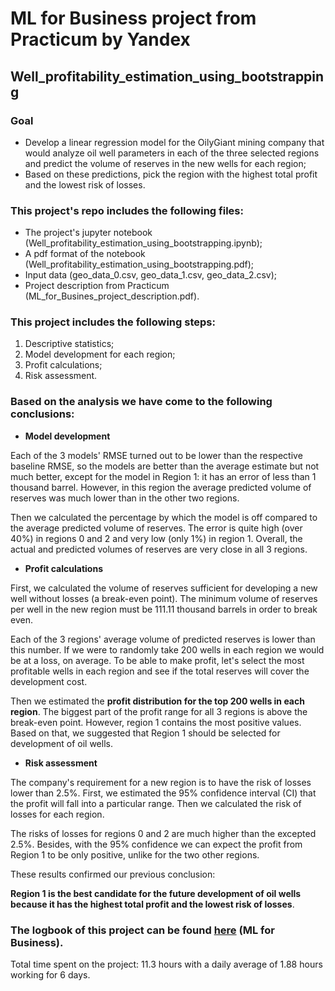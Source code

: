 # ML for Business project from Practicum by Yandex
## Well_profitability_estimation_using_bootstrapping

### Goal

- Develop a linear regression model for the OilyGiant mining company that would analyze oil well parameters in each of the three selected regions and predict the volume of reserves in the new wells for each region;
- Based on these predictions, pick the region with the highest total profit and the lowest risk of losses.

### This project's repo includes the following files:

- The project's jupyter notebook (Well_profitability_estimation_using_bootstrapping.ipynb);
- A pdf format of the notebook (Well_profitability_estimation_using_bootstrapping.pdf);
- Input data (geo_data_0.csv, geo_data_1.csv, geo_data_2.csv);
- Project description from Practicum (ML_for_Busines_project_description.pdf).

### This project includes the following steps:

1. Descriptive statistics;
2. Model development for each region;
3. Profit calculations;
4. Risk assessment.

### Based on the analysis we have come to the following conclusions:

- **Model development**

Each of the 3 models' RMSE turned out to be lower than the respective baseline RMSE, so the models are better than the average estimate but not much better, except for the model in Region 1: it has an error of less than 1 thousand barrel. However, in this region the average predicted volume of reserves was much lower than in the other two regions.

Then we calculated the percentage by which the model is off compared to the average predicted volume of reserves. The error is quite high (over 40%) in regions 0 and 2 and very low (only 1%) in region 1. Overall, the actual and predicted volumes of reserves are very close in all 3 regions.

- **Profit calculations**

First, we calculated the volume of reserves sufficient for developing a new well without losses (a break-even point). The minimum volume of reserves per well in the new region must be 111.11 thousand barrels in order to break even.

Each of the 3 regions' average volume of predicted reserves is lower than this number. If we were to randomly take 200 wells in each region we would be at a loss, on average. To be able to make profit, let's select the most profitable wells in each region and see if the total reserves will cover the development cost.

Then we estimated the **profit distribution for the top 200 wells in each region**. The biggest part of the profit range for all 3 regions is above the break-even point. However, region 1 contains the most positive values. Based on that, we suggested that Region 1 should be selected for development of oil wells. 

- **Risk assessment**

The company's requirement for a new region is to have the risk of losses lower than 2.5%. First, we estimated the 95% confidence interval (CI) that the profit will fall into a particular range. Then we calculated the risk of losses for each region.

The risks of losses for regions 0 and 2 are much higher than the excepted 2.5%. Besides, with the 95% confidence we can expect the profit from Region 1 to be only positive, unlike for the two other regions.

These results confirmed our previous conclusion: 

**Region 1 is the best candidate for the future development of oil wells because it has the highest total profit and the lowest risk of losses**.

### The logbook of this project can be found [here](https://docs.google.com/spreadsheets/d/1SrGdReexaSEomJGS6yR6cRwJtHA_XqpprnLaE7B6Ayg/edit#gid=235288859) (ML for Business).
Total time spent on the project: 11.3 hours with a daily average of 1.88 hours working for 6 days.
